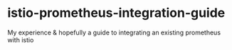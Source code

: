 # istio-prometheus-integration-guide
My experience &amp; hopefully a guide to integrating an existing prometheus with istio
